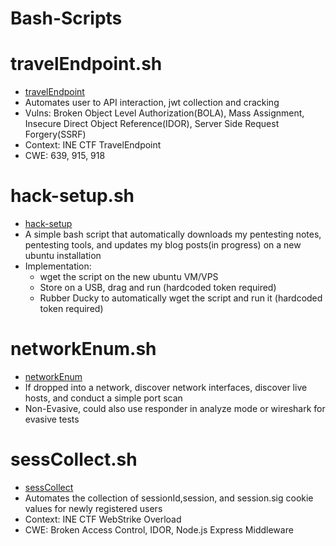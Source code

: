 # Bash-Scripts

# travelEndpoint.sh
* [travelEndpoint](https://github.com/oza51413/Bash-Scripts/blob/main/travelEndpoint.sh)
* Automates user to API interaction, jwt collection and cracking  
* Vulns: Broken Object Level Authorization(BOLA), Mass Assignment, Insecure Direct Object Reference(IDOR), Server Side Request Forgery(SSRF)  
* Context: INE CTF TravelEndpoint  
* CWE: 639, 915, 918

# hack-setup.sh
* [hack-setup](https://github.com/oza51413/Bash-Scripts/blob/main/hack-setup.sh)  
* A simple bash script that automatically downloads my pentesting notes, pentesting tools, and updates my blog posts(in progress) on a new ubuntu installation
* Implementation:
  * wget the script on the new ubuntu VM/VPS  
  * Store on a USB, drag and run (hardcoded token required)
  * Rubber Ducky to automatically wget the script and run it (hardcoded token required)
 
# networkEnum.sh  
* [networkEnum](https://github.com/oza51413/Bash-Scripts/blob/main/networkEnum.sh)
* If dropped into a network, discover network interfaces, discover live hosts, and conduct a simple port scan
* Non-Evasive, could also use responder in analyze mode or wireshark for evasive tests

# sessCollect.sh 
* [sessCollect](https://github.com/oza51413/Bash-Scripts/blob/main/sessCollect.sh)
* Automates the collection of sessionId,session, and session.sig cookie values for newly registered users 
* Context: INE CTF WebStrike Overload
* CWE: Broken Access Control, IDOR, Node.js Express Middleware 
